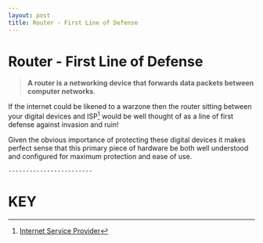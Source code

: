 ```yaml
---
layout: post
title: Router - First Line of Defense
---
```


# Router - First Line of Defense

> **A router is a networking device that forwards data packets between computer networks**.

If the internet could be likened to a warzone then the router sitting between your digital devices and ISP[^1] would be well thought of as a line of first defense against invasion and ruin! 

> 

Given the obvious importance of protecting these digital devices it makes perfect sense that this primary piece of hardware be both well understood and configured for maximum protection and ease of use.

>

```text
------------------------
```
# KEY

[^1]: [Internet Service Provider](https://en.wikipedia.org/wiki/Internet_service_provider)
